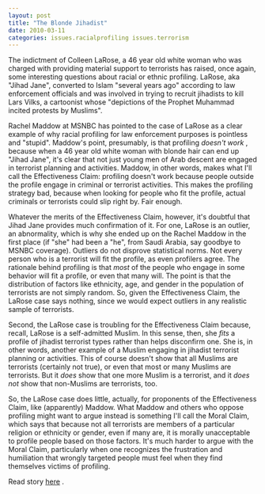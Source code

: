 ```yaml
---
layout: post
title: "The Blonde Jihadist"
date: 2010-03-11
categories: issues.racialprofiling issues.terrorism
---
```


The indictment of Colleen LaRose, a 46 year old white woman who was charged with
providing material support to terrorists has raised, once again, some
interesting questions about racial or ethnic profiling. LaRose, aka "Jihad
Jane", converted to Islam "several years ago" according to law enforcement
officials and was involved in trying to recruit jihadists to kill Lars Vilks, a
cartoonist whose "depictions of the Prophet Muhammad incited protests by
Muslims".

Rachel Maddow at MSNBC has pointed to the case of LaRose as a clear example of
why racial profiling for law enforcement purposes is pointless and "stupid". 
Maddow's point, presumably, is that profiling _doesn't work_ , because when a
46 year old white woman with blonde hair can end up "Jihad Jane", it's clear
that not just young men of Arab descent are engaged in terrorist planning and
activities. Maddow, in other words, makes what I'll call the Effectiveness
Claim: profiling doesn't work because people outside the profile engage in
criminal or terrorist activities. This makes the profiling strategy bad,
because when looking for people who fit the profile, actual criminals or
terrorists could slip right by. Fair enough.

Whatever the merits of the Effectiveness Claim, however, it's doubtful that
Jihad Jane provides much confirmation of it. For one, LaRose is an outlier, an
abnormality, which is why she ended up on the Rachel Maddow in the first place
(if "she" had been a "he", from Saudi Arabia, say goodbye to MSNBC coverage). 
Outliers do not disprove statistical norms. Not every person who is a terrorist
will fit the profile, as even profilers agree. The rationale behind profiling
is that _most_ of the people who engage in some behavior will fit a profile,
or even that many will. The point is that the distribution of factors like
ethnicity, age, and gender in the population of terrorists are not simply
random. So, given the Effectiveness Claim, the LaRose case says nothing, since
we would expect outliers in any realistic sample of terrorists.

Second, the LaRose case is troubling for the Effectiveness Claim because,
recall, LaRose is a self-admitted Muslim. In this sense, then, she _fits_ a
profile of jihadist terrorist types rather than helps disconfirm one. She is,
in other words, another example of a Muslim engaging in jihadist terrorist
planning or activities. This of course doesn't show that all Muslims are
terrorists (certainly not true), or even that most or many Muslims are
terrorists. But it _does_ show that one more Muslim is a terrorist, and it 
_does not_ show that non-Muslims are terrorists, too.

So, the LaRose case does little, actually, for proponents of the Effectiveness
Claim, like (apparently) Maddow. What Maddow and others who oppose profiling
might want to argue instead is something I'll call the Moral Claim, which says
that because not all terrorists are members of a particular religion or
ethnicity or gender, even if many are, it is morally unacceptable to profile
people based on those factors. It's much harder to argue with the Moral Claim,
particularly when one recognizes the frustration and humiliation that wrongly
targeted people must feel when they find themselves victims of profiling.

Read story 
[here](http://www.cbc.ca/world/story/2010/03/10/jihad-jane-terror.html)
.